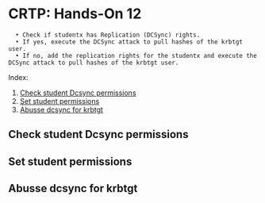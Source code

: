 # CRTP: Hands-On 12

```
  • Check if studentx has Replication (DCSync) rights.
  • If yes, execute the DCSync attack to pull hashes of the krbtgt user.
  • If no, add the replication rights for the studentx and execute the DCSync attack to pull hashes of the krbtgt user.
```

Index:
  
  1. [Check student Dcsync permissions](#check-student-dcsync-permissions)
  2. [Set student permissions](#set-student-permissions)
  3. [Abusse dcsync for krbtgt](#abuse-dcsync-for-krbtgt)

## Check student Dcsync permissions


## Set student permissions


## Abusse dcsync for krbtgt


